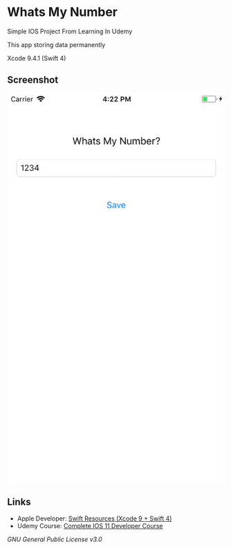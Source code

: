 # Whats My Number
Simple IOS Project From Learning In Udemy

This app storing data permanently

Xcode 9.4.1 (Swift 4)

## Screenshot

![Whats-My-Number](https://github.com/mabuak/Whats-My-Number/blob/master/screenshot.png)

## Links
 - Apple Developer: [Swift Resources (Xcode 9 + Swift 4)](https://developer.apple.com/swift/resources/)
 - Udemy Course: [Complete IOS 11 Developer Course](https://www.udemy.com/complete-ios-11-developer-course)

*GNU General Public License v3.0*
